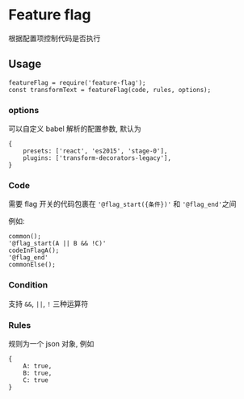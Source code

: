 # Feature flag

根据配置项控制代码是否执行

## Usage

```
featureFlag = require('feature-flag');
const transformText = featureFlag(code, rules, options);
```

### options

可以自定义 babel 解析的配置参数, 默认为
```
{
    presets: ['react', 'es2015', 'stage-0'],
    plugins: ['transform-decorators-legacy'],
}
```

### Code

需要 flag 开关的代码包裹在 `'@flag_start({条件})'` 和 `'@flag_end'`之间

例如:

```
common();
'@flag_start(A || B && !C)'
codeInFlagA();
'@flag_end'
commonElse();
```

### Condition

支持 `&&`, `||`, `!` 三种运算符

### Rules

规则为一个 json 对象, 例如

```
{
    A: true,
    B: true,
    C: true
}
```
